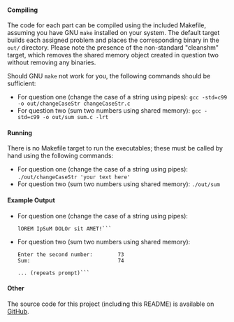 #### Compiling
The code for each part can be compiled using the included Makefile, assuming
you have GNU `make` installed on your system.  The default target builds each
assigned problem and places the corresponding binary in the `out/` directory.
Please note the presence of the non-standard "cleanshm" target, which removes
the shared memory object created in question two without removing any binaries.

Should GNU `make` not work for you, the following commands should be sufficient:

* For question one (change the case of a string using pipes):
    ```gcc -std=c99 -o out/changeCaseStr changeCaseStr.c```
* For question two (sum two numbers using shared memory):
    ```gcc -std=c99 -o out/sum sum.c -lrt```

#### Running
There is no Makefile target to run the executables; these must be called by
hand using the following commands:

* For question one (change the case of a string using pipes):
    ```./out/changeCaseStr 'your text here'```
* For question two (sum two numbers using shared memory):
	```./out/sum```

#### Example Output
* For question one (change the case of a string using pipes):
	```./out/changeCaseStr 'Lorem iPsUm doloR SIT amet!'
	lOREM IpSuM DOLOr sit AMET!```
* For question two (sum two numbers using shared memory):
    ```Enter the first number:         1
    Enter the second number:        73
    Sum:                            74

	... (repeats prompt)```

#### Other
The source code for this project (including this README) is available on
[GitHub](github.com/sjbarag/ECE-C353-Programming-Assignment-1).

